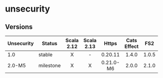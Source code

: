 # unsecurity

## Versions

|Unsecurity| Status    | Scala 2.12 | Scala 2.13 | Https     | Cats Effect | FS2      |
| ---------| ----------|:----------:|:----------:|:---------:|:-----------:|:--------:|
| 1.0      | stable    |    X       |      -     | 0.20.11   | 1.4.0       | 1.0.5    |
| 2.0-M5   | milestone |    X       |      X     | 0.21.0-M6 | 2.0.0       | 2.1.0    |
